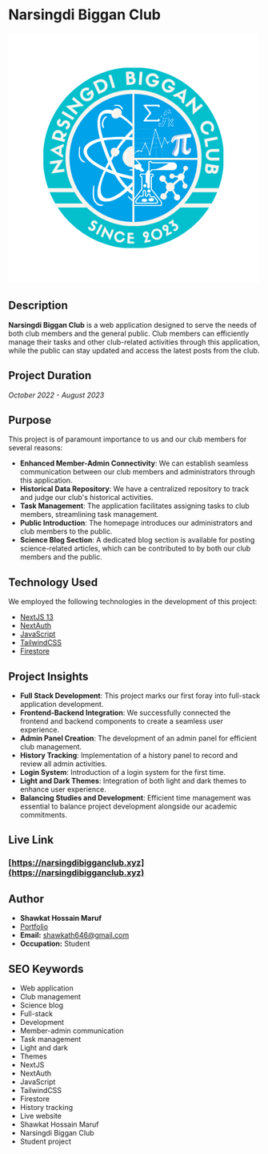 # Narsingdi Biggan Club

![Project Thumbnail Image](https://github.com/nbigganclub/nbc/blob/main/components/assets/headerLogo.png?raw=true)

## Description

**Narsingdi Biggan Club** is a web application designed to serve the needs of both club members and the general public. Club members can efficiently manage their tasks and other club-related activities through this application, while the public can stay updated and access the latest posts from the club.

## Project Duration

*October 2022 - August 2023*

## Purpose

This project is of paramount importance to us and our club members for several reasons:

- **Enhanced Member-Admin Connectivity**: We can establish seamless communication between our club members and administrators through this application.
- **Historical Data Repository**: We have a centralized repository to track and judge our club's historical activities.
- **Task Management**: The application facilitates assigning tasks to club members, streamlining task management.
- **Public Introduction**: The homepage introduces our administrators and club members to the public.
- **Science Blog Section**: A dedicated blog section is available for posting science-related articles, which can be contributed to by both our club members and the public.

## Technology Used

We employed the following technologies in the development of this project:

- [NextJS 13](https://nextjs.org/)
- [NextAuth](https://next-auth.js.org/)
- [JavaScript](https://www.javascript.com/)
- [TailwindCSS](https://tailwindcss.com/)
- [Firestore](https://firebase.google.com/docs/firestore)

## Project Insights

- **Full Stack Development**: This project marks our first foray into full-stack application development.
- **Frontend-Backend Integration**: We successfully connected the frontend and backend components to create a seamless user experience.
- **Admin Panel Creation**: The development of an admin panel for efficient club management.
- **History Tracking**: Implementation of a history panel to record and review all admin activities.
- **Login System**: Introduction of a login system for the first time.
- **Light and Dark Themes**: Integration of both light and dark themes to enhance user experience.
- **Balancing Studies and Development**: Efficient time management was essential to balance project development alongside our academic commitments.

## Live Link

### [https://narsingdibigganclub.xyz](https://narsingdibigganclub.xyz)

## Author

- **Shawkat Hossain Maruf**
- [Portfolio](https://shawkath646.vercel.app)
- **Email:** shawkath646@gmail.com
- **Occupation:** Student

## SEO Keywords

- Web application
- Club management
- Science blog
- Full-stack
- Development
- Member-admin communication
- Task management
- Light and dark
- Themes
- NextJS
- NextAuth
- JavaScript
- TailwindCSS
- Firestore
- History tracking
- Live website
- Shawkat Hossain Maruf
- Narsingdi Biggan Club
- Student project